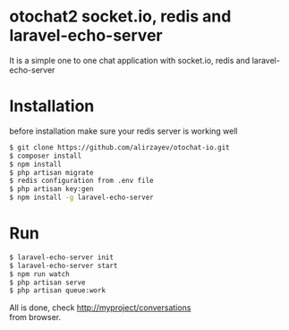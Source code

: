 # otochat2 socket.io, redis and laravel-echo-server
It is a simple one to one chat application with socket.io, redis and laravel-echo-server

# Installation
before installation make sure your redis server is working well
```bash
$ git clone https://github.com/alirzayev/otochat-io.git
$ composer install
$ npm install
$ php artisan migrate
$ redis configuration from .env file
$ php artisan key:gen
$ npm install -g laravel-echo-server 
```
# Run

```bash
$ laravel-echo-server init 
$ laravel-echo-server start
$ npm run watch
$ php artisan serve
$ php artisan queue:work
```
All is done, check  <http://myproject/conversations>  
from browser.
